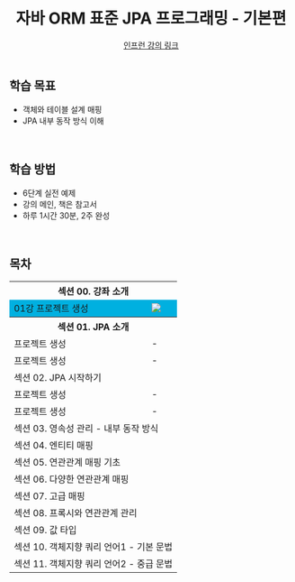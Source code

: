 <div align=center>
<h1> 자바 ORM 표준 JPA 프로그래밍 - 기본편 </h1>
</div>
<div align="center">
<a href="https://www.inflearn.com/course/ORM-JPA-Basic"> 인프런 강의 링크 </a>
</div>

<br />

## 학습 목표
- 객체와 테이블 설계 매핑
- JPA 내부 동작 방식 이해

<br/>

## 학습 방법
- 6단계 실전 예제
- 강의 메인, 책은 참고서 
- 하루 1시간 30분, 2주 완성

<br/>

## 목차

<table align=center>
<tr><th colspan="2"> 섹션 00. 강좌 소개 </th></tr>
<tr bgcolor="skybule">
    <td>01강 프로젝트 생성</td>
    <td> <img src="https://img.shields.io/badge/-21/04/08-DFFD26" /> </td>
</tr>
<tr><th colspan="2"> 섹션 01. JPA 소개 </th></tr>
<tr><td> 프로젝트 생성 </td><td> - </td></tr>
<tr><td> 프로젝트 생성 </td><td> - </td></tr>
<tr><td colspan="2"> 섹션 02. JPA 시작하기 </td></tr>
<tr>
<tr><td> 프로젝트 생성 </td><td> - </td></tr>
<tr><td> 프로젝트 생성 </td><td> - </td></tr>
</tr>
<tr>
    <td colspan="2"> 섹션 03. 영속성 관리 - 내부 동작 방식 </td>
</tr>
<tr>
    <td colspan="2"> 섹션 04. 엔티티 매핑 </td>
</tr>
<tr>
    <td colspan="2"> 섹션 05. 연관관계 매핑 기초 </td>
</tr>
<tr>
    <td colspan="2"> 섹션 06. 다양한 연관관계 매핑 </td>
</tr>
<tr>
    <td colspan="2"> 섹션 07. 고급 매핑 </td>
</tr>
<tr>
    <td colspan="2"> 섹션 08. 프록시와 연관관계 관리 </td>
</tr>
<tr>
    <td colspan="2"> 섹션 09. 값 타입 </td>
</tr>
<tr>
    <td colspan="2"> 섹션 10. 객체지향 쿼리 언어1 - 기본 문법 </td>
</tr>
<tr>
    <td colspan="2"> 섹션 11. 객체지향 쿼리 언어2 - 중급 문법 </td>
</tr>

</table>


